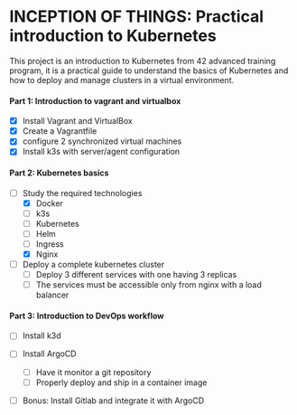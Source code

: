# INCEPTION OF THINGS: Practical introduction to Kubernetes

This project is an introduction to Kubernetes from 42 advanced training program, it is a practical guide to understand the basics of Kubernetes and how to deploy and manage clusters in a virtual environment.

#### Part 1: Introduction to vagrant and virtualbox
- [x] Install Vagrant and VirtualBox
- [x] Create a Vagrantfile
- [x] configure 2 synchronized virtual machines
- [x] Install k3s with server/agent configuration

#### Part 2: Kubernetes basics
- [ ] Study the required technologies
    - [X] Docker
    - [ ] k3s
    - [ ] Kubernetes
    - [ ] Helm
    - [ ] Ingress
    - [X] Nginx
- [ ] Deploy a complete kubernetes cluster
    - [ ] Deploy 3 different services with one having 3 replicas
    - [ ] The services must be accessible only from nginx with a load balancer

#### Part 3: Introduction to DevOps workflow
- [ ] Install k3d
- [ ] Install ArgoCD
    - [ ] Have it monitor a git repository
    - [ ] Properly deploy and ship in a container image
- [ ] Bonus: Install Gitlab and integrate it with ArgoCD


